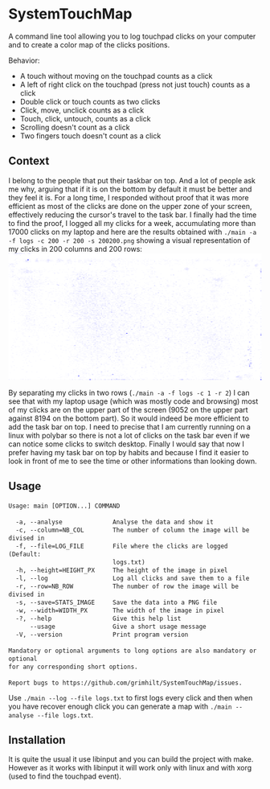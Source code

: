 # SystemTouchMap

A command line tool allowing you to log touchpad clicks on your computer and to create a color map of the clicks positions.

Behavior:
* A touch without moving on the touchpad counts as a click
* A left of right click on the touchpad (press not just touch) counts as a click
* Double click or touch counts as two clicks
* Click, move, unclick counts as a click
* Touch, click, untouch, counts as a click
* Scrolling doesn't count as a click
* Two fingers touch doesn't count as a click

## Context

I belong to the people that put their taskbar on top. And a lot of people ask me why, arguing that if it is on the bottom by default it must be better and they feel it is. For a long time, I responded without proof that it was more efficient as most of the clicks are done on the upper zone of your screen, effectively reducing the cursor's travel to the task bar.
I finally had the time to find the proof, I logged all my clicks for a week, accumulating more than 17000 clicks on my laptop and here are the results obtained with ``./main -a -f logs -c 200 -r 200 -s 200200.png`` showing a visual representation of my clicks in 200 columns and 200 rows: 
![200x200 map of clicks](https://github.com/grimhilt/medias/blob/master/SystemTouchMap/200200.png)

By separating my clicks in two rows (``./main -a -f logs -c 1 -r 2``) I can see that with my laptop usage (which was mostly code and browsing) most of my clicks are on the upper part of the screen (9052 on the upper part against 8194 on the bottom part). So it would indeed be more efficient to add the task bar on top. I need to precise that I am currently running on a linux with polybar so there is not a lot of clicks on the task bar even if we can notice some clicks to switch desktop. Finally I would say that now I prefer having my task bar on top by habits and because I find it easier to look in front of me to see the time or other informations than looking down.

## Usage

```console
Usage: main [OPTION...] COMMAND

  -a, --analyse              Analyse the data and show it
  -c, --column=NB_COL        The number of column the image will be divised in
  -f, --file=LOG_FILE        File where the clicks are logged (Default:
                             logs.txt)
  -h, --height=HEIGHT_PX     The height of the image in pixel
  -l, --log                  Log all clicks and save them to a file
  -r, --row=NB_ROW           The number of row the image will be divised in
  -s, --save=STATS_IMAGE     Save the data into a PNG file
  -w, --width=WIDTH_PX       The width of the image in pixel
  -?, --help                 Give this help list
      --usage                Give a short usage message
  -V, --version              Print program version

Mandatory or optional arguments to long options are also mandatory or optional
for any corresponding short options.

Report bugs to https://github.com/grimhilt/SystemTouchMap/issues.
```

Use ``./main --log --file logs.txt`` to first logs every click and then when you have recover enough click you can generate a map with ``./main --analyse --file logs.txt``.

## Installation
It is quite the usual it use libinput and you can build the project with make. However as it works with libinput it will work only with linux and with xorg (used to find the touchpad event).
